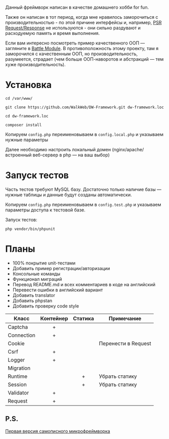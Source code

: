 
Данный фреймворк написан в качестве домашнего хобби for fun.

Также он написан в тот период, когда мне нравилось заморочиться с производительностью - по этой причине интерфейсы и,
например, [PSR Request/Response](https://www.php-fig.org/psr/psr-7/) не используются - они сильно раздувают и 
расходуемую память и время выполнения.

Если вам интересно посмотреть пример качественного ООП — загляните в [Battle Module](https://github.com/WalkWeb/Battle-Module).
В противоположность этому проекту, там я заморочился с качественным ООП, но производительность, разумеется, страдает 
(чем больше ООП-наворотов и абстракций — тем хуже производительность).

# Установка

`cd /var/www/`

`git clone https://github.com/WalkWeb/DW-Framework.git dw-framework.loc`

`cd dw-framework.loc`

`composer install`

Копируем `config.php` переименовываем в `config.local.php` и указываем нужные параметры

Далее необходимо настроить локальный домен (nginx/apache/встроенный веб-сервер в php — на ваш выбор)

# Запуск тестов

Часть тестов требуют MySQL базу. Достаточно только наличие базы — нужные таблицы и данные будут созданы автоматически.

Копируем `config.php` переименовываем в `config.test.php` и указываем параметры доступа к тестовой базе.

Запуск тестов:

`php vendor/bin/phpunit`

# Планы

- 100% покрытие unit-тестами
- Добавить пример регистрации/авторизации
- Консольные команды
- Функционал миграций
- Перевод README.md и всех комментариев в коде на английский
- Перевести ошибки в английский вариант
- Добавить translator
- Добавить phpstan
- Добавить проверку code style

| Класс       | Контейнер | Статика | Примечание                          |  
|-------------|:---------:|:-------:|-------------------------------------|
| Captcha     |     +     |         |                                     |
| Connection  |     +     |         |                                     |
| Cookie      |           |         | Перенести в Request                 |
| Csrf        |     +     |         |                                     |
| Logger      |     +     |         |                                     |
| Migration   |           |         |                                     |
| Runtime     |           |    +    | Убрать статику                      |
| Session     |           |    +    | Убрать статику                      |
| Validator   |     +     |         |                                     |
| Request     |     +     |         |                                     |

## P.S.

[Первая версия самописного микрофреймворка](https://github.com/WalkWeb/TickTackToe)
